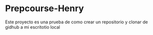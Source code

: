 # Prepcourse-Henry
Este proyecto es una prueba de como crear un repositorio y clonar de gidhub a mi escritotio local
 